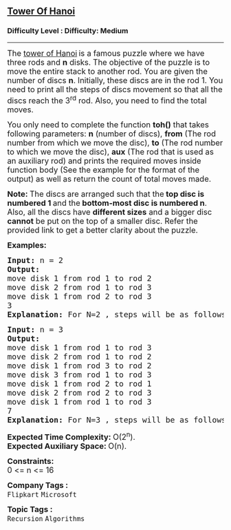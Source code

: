 <h2><a href="https://www.geeksforgeeks.org/problems/tower-of-hanoi-1587115621/1?page=1&difficulty=Medium&status=unsolved&sortBy=submissions">Tower Of Hanoi</a></h2><h3>Difficulty Level : Difficulty: Medium</h3><hr><div class="problems_problem_content__Xm_eO"><p><span style="font-size: 18px;">The <a href="https://en.wikipedia.org/wiki/Tower_of_Hanoi">tower of Hanoi</a></span> <span style="font-size: 18px;">is a famous puzzle where we have three rods and <strong>n</strong> disks. The objective of the puzzle is to move the entire stack to another rod. You are given the number of discs <strong>n</strong>. Initially, these discs are in the rod 1. You need to print all the steps of discs movement so that all the discs reach the 3<sup>rd</sup> rod. Also, you need to find the total moves.</span></p>
<p><span style="font-size: 18px;">You only need to complete the function&nbsp;<strong>toh()</strong> that takes following parameters: <strong>n</strong> (number of discs),&nbsp;<strong>from</strong>&nbsp;(The rod number from which we move the disc),&nbsp;<strong>to</strong>&nbsp;(The rod number to which we move the disc),&nbsp;<strong>aux</strong>&nbsp;(The rod that is used as an auxiliary rod) and prints the required moves inside function body (See the example for the format of the output) as well as return the count of total moves made.</span></p>
<p><span style="font-size: 18px;"><strong>Note: </strong>The discs are arranged such that the<strong> top disc is numbered 1 </strong>and the<strong> bottom-most disc is numbered n</strong>. Also, all the discs have <strong>different sizes</strong> and a bigger disc <strong>cannot</strong> be put on the top of a smaller disc. Refer the provided link to get a better clarity about the puzzle.</span></p>
<p><span style="font-size: 18px;"><strong>Examples:</strong></span></p>
<pre><span style="font-size: 18px;"><strong>Input: </strong>n = 2
<strong>Output:
</strong>move disk 1 from rod 1 to rod 2
move disk 2 from rod 1 to rod 3
move disk 1 from rod 2 to rod 3
3<strong>
Explanation: </strong>For N=2 , steps will be as follows in the example and total 3 steps will be taken.</span></pre>
<pre><span style="font-size: 18px;"><strong>Input: </strong>n = 3
<strong>Output:
</strong>move disk 1 from rod 1 to rod 3
move disk 2 from rod 1 to rod 2
move disk 1 from rod 3 to rod 2
move disk 3 from rod 1 to rod 3
move disk 1 from rod 2 to rod 1
move disk 2 from rod 2 to rod 3
move disk 1 from rod 1 to rod 3
7<strong>
Explanation: </strong>For N=3 , steps will be as follows in the example and total 7 steps will be taken.</span>
</pre>
<p><span style="font-size: 18px;"><strong>Expected Time Complexity:&nbsp;</strong>O(2<sup>n</sup>).<br><strong>Expected Auxiliary Space:&nbsp;</strong>O(n).</span></p>
<p><strong><span style="font-size: 18px;">Constraints:</span></strong><br><span style="font-size: 18px;">0 &lt;= n &lt;= 16</span></p></div><p><span style=font-size:18px><strong>Company Tags : </strong><br><code>Flipkart</code>&nbsp;<code>Microsoft</code>&nbsp;<br><p><span style=font-size:18px><strong>Topic Tags : </strong><br><code>Recursion</code>&nbsp;<code>Algorithms</code>&nbsp;